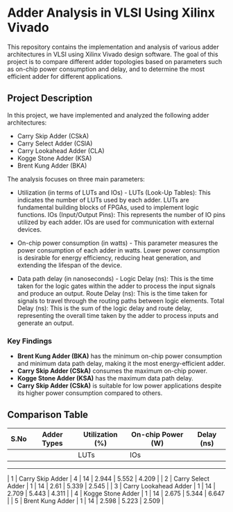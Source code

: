 # Adder Analysis in VLSI Using Xilinx Vivado

This repository contains the implementation and analysis of various adder architectures in VLSI using Xilinx Vivado design software. The goal of this project is to compare different adder topologies based on parameters such as on-chip power consumption and delay, and to determine the most efficient adder for different applications.

## Project Description

In this project, we have implemented and analyzed the following adder architectures:
- Carry Skip Adder (CSkA)
- Carry Select Adder (CSlA)
- Carry Lookahead Adder (CLA)
- Kogge Stone Adder (KSA)
- Brent Kung Adder (BKA)

The analysis focuses on three main parameters:
- Utilization (in terms of LUTs and IOs) - LUTs (Look-Up Tables): This indicates the number of LUTs used by each adder. LUTs are fundamental building blocks of FPGAs, used to implement logic functions.
IOs (Input/Output Pins): This represents the number of IO pins utilized by each adder. IOs are used for communication with external devices.

- On-chip power consumption (in watts) - This parameter measures the power consumption of each adder in watts. Lower power consumption is desirable for energy efficiency, reducing heat generation, and extending the lifespan of the device.

- Data path delay (in nanoseconds) - Logic Delay (ns): This is the time taken for the logic gates within the adder to process the input signals and produce an output.
Route Delay (ns): This is the time taken for signals to travel through the routing paths between logic elements.
Total Delay (ns): This is the sum of the logic delay and route delay, representing the overall time taken by the adder to process inputs and generate an output.

### Key Findings

- **Brent Kung Adder (BKA)** has the minimum on-chip power consumption and minimum data path delay, making it the most energy-efficient adder.
- **Carry Skip Adder (CSkA)** consumes the maximum on-chip power.
- **Kogge Stone Adder (KSA)** has the maximum data path delay.
- **Carry Skip Adder (CSkA)** is suitable for low power applications despite its higher power consumption compared to others.

## Comparison Table

| S.No | Adder Types         | Utilization (%) | On-chip Power (W) |         Delay (ns)       |
|------|---------------------|-----------------|-------------------|--------------------------
|      |                     | LUTs | IOs     |                   | Logic Delay | Route Delay |
-----------------------------------------------------------------------------------------------
| 1    | Carry Skip Adder    | 4    | 14      | 2.944             | 5.552       | 4.209       |
| 2    | Carry Select Adder  | 1    | 14      | 2.61              | 5.339       | 2.545       |
| 3    | Carry Lookahead Adder | 1  | 14      | 2.709             | 5.443       | 4.311       |
| 4    | Kogge Stone Adder   | 1    | 14      | 2.675             | 5.344       | 6.647       |
| 5    | Brent Kung Adder    | 1    | 14      | 2.598             | 5.223       | 2.509       |



